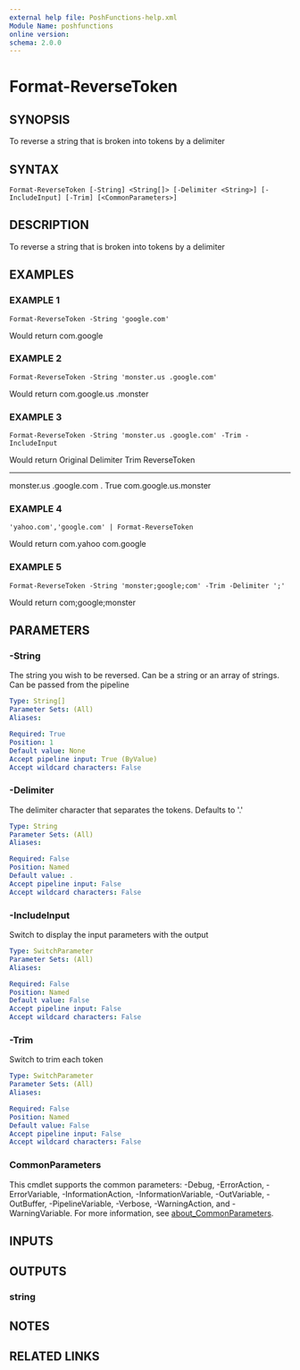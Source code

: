 ```yaml
---
external help file: PoshFunctions-help.xml
Module Name: poshfunctions
online version:
schema: 2.0.0
---
```


# Format-ReverseToken

## SYNOPSIS
To reverse a string that is broken into tokens by a delimiter

## SYNTAX

```
Format-ReverseToken [-String] <String[]> [-Delimiter <String>] [-IncludeInput] [-Trim] [<CommonParameters>]
```

## DESCRIPTION
To reverse a string that is broken into tokens by a delimiter

## EXAMPLES

### EXAMPLE 1
```
Format-ReverseToken -String 'google.com'
```

Would return
com.google

### EXAMPLE 2
```
Format-ReverseToken -String 'monster.us .google.com'
```

Would return
com.google.us .monster

### EXAMPLE 3
```
Format-ReverseToken -String 'monster.us .google.com' -Trim -IncludeInput
```

Would return
Original               Delimiter Trim ReverseToken
--------               --------- ---- ------------
monster.us .google.com . 
True com.google.us.monster

### EXAMPLE 4
```
'yahoo.com','google.com' | Format-ReverseToken
```

Would return
com.yahoo
com.google

### EXAMPLE 5
```
Format-ReverseToken -String 'monster;google;com' -Trim -Delimiter ';'
```

Would return
com;google;monster

## PARAMETERS

### -String
The string you wish to be reversed.
Can be a string or an array of strings.
Can be passed from the pipeline

```yaml
Type: String[]
Parameter Sets: (All)
Aliases:

Required: True
Position: 1
Default value: None
Accept pipeline input: True (ByValue)
Accept wildcard characters: False
```

### -Delimiter
The delimiter character that separates the tokens.
Defaults to '.'

```yaml
Type: String
Parameter Sets: (All)
Aliases:

Required: False
Position: Named
Default value: .
Accept pipeline input: False
Accept wildcard characters: False
```

### -IncludeInput
Switch to display the input parameters with the output

```yaml
Type: SwitchParameter
Parameter Sets: (All)
Aliases:

Required: False
Position: Named
Default value: False
Accept pipeline input: False
Accept wildcard characters: False
```

### -Trim
Switch to trim each token

```yaml
Type: SwitchParameter
Parameter Sets: (All)
Aliases:

Required: False
Position: Named
Default value: False
Accept pipeline input: False
Accept wildcard characters: False
```

### CommonParameters
This cmdlet supports the common parameters: -Debug, -ErrorAction, -ErrorVariable, -InformationAction, -InformationVariable, -OutVariable, -OutBuffer, -PipelineVariable, -Verbose, -WarningAction, and -WarningVariable. For more information, see [about_CommonParameters](http://go.microsoft.com/fwlink/?LinkID=113216).

## INPUTS

## OUTPUTS

### string
## NOTES

## RELATED LINKS
